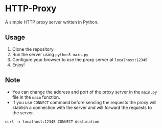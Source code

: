 # HTTP-Proxy
A simple HTTP proxy server written in Python.

## Usage
1. Clone the repository
2. Run the server using `python3 main.py`
3. Configure your browser to use the proxy server at `localhost:12345`
4. Enjoy!

## Note 
- You can change the address and port of the proxy server in the `main.py` file in the `main` function.
- If you use `CONNECT` command before sending the requests the proxy will stablish a connection with the server and will forward the requests to the server.
```
curl -x localhost:12345 CONNECT destination
```